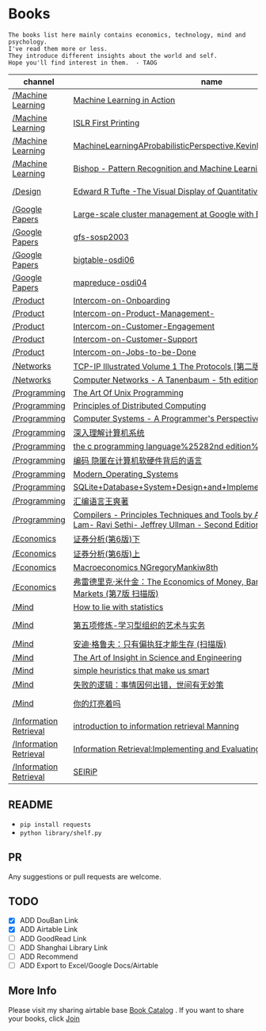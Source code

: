 
# Books

```
The books list here mainly contains economics, technology, mind and psychology.
I've read them more or less.
They introduce different insights about the world and self.
Hope you'll find interest in them.  - TAOG
```


|              channel |                 name |               douban |             category |
| -------------------- | -------------------- | -------------------- | -------------------- |
| [/Machine Learning](https://github.com/yowenter/books/blob/master/Machine%20Learning) | [Machine Learning in Action](https://github.com/yowenter/books/blob/master/Machine%20Learning/Machine%20Learning%20in%20Action.pdf) |  |  |
| [/Machine Learning](https://github.com/yowenter/books/blob/master/Machine%20Learning) | [ISLR First Printing](https://github.com/yowenter/books/blob/master/Machine%20Learning/ISLR%20First%20Printing.pdf) |  |  |
| [/Machine Learning](https://github.com/yowenter/books/blob/master/Machine%20Learning) | [MachineLearningAProbabilisticPerspective,KevinPMurphy,MITPress,2012](https://github.com/yowenter/books/blob/master/Machine%20Learning/Machine.Learning.A.Probabilistic.Perspective%2C.Kevin.P..Murphy%2C.MIT.Press%2C.2012.pdf) |  |  |
| [/Machine Learning](https://github.com/yowenter/books/blob/master/Machine%20Learning) | [Bishop - Pattern Recognition and Machine Learning](https://github.com/yowenter/books/blob/master/Machine%20Learning/Bishop%20-%20Pattern%20Recognition%20and%20Machine%20Learning.pdf) |  |  |
| [/Design](https://github.com/yowenter/books/blob/master/Design) | [Edward R Tufte -The Visual Display of Quantitative Information](https://github.com/yowenter/books/blob/master/Design/Edward%20R%20Tufte%20-The%20Visual%20Display%20of%20Quantitative%20Information.pdf) | https://book.douban.com/subject/1316642/ | Information Visualize |
| [/Google Papers](https://github.com/yowenter/books/blob/master/Google%20Papers) | [Large-scale cluster management at Google with Borg](https://github.com/yowenter/books/blob/master/Google%20Papers/Large-scale%20cluster%20management%20at%20Google%20with%20Borg.pdf) |  |  |
| [/Google Papers](https://github.com/yowenter/books/blob/master/Google%20Papers) | [gfs-sosp2003](https://github.com/yowenter/books/blob/master/Google%20Papers/gfs-sosp2003.pdf) |  |  |
| [/Google Papers](https://github.com/yowenter/books/blob/master/Google%20Papers) | [bigtable-osdi06](https://github.com/yowenter/books/blob/master/Google%20Papers/bigtable-osdi06.pdf) |  |  |
| [/Google Papers](https://github.com/yowenter/books/blob/master/Google%20Papers) | [mapreduce-osdi04](https://github.com/yowenter/books/blob/master/Google%20Papers/mapreduce-osdi04.pdf) |  |  |
| [/Product](https://github.com/yowenter/books/blob/master/Product) | [Intercom-on-Onboarding](https://github.com/yowenter/books/blob/master/Product/Intercom-on-Onboarding.pdf) |  |  |
| [/Product](https://github.com/yowenter/books/blob/master/Product) | [Intercom-on-Product-Management-](https://github.com/yowenter/books/blob/master/Product/Intercom-on-Product-Management-.pdf) |  |  |
| [/Product](https://github.com/yowenter/books/blob/master/Product) | [Intercom-on-Customer-Engagement](https://github.com/yowenter/books/blob/master/Product/Intercom-on-Customer-Engagement.pdf) |  |  |
| [/Product](https://github.com/yowenter/books/blob/master/Product) | [Intercom-on-Customer-Support](https://github.com/yowenter/books/blob/master/Product/Intercom-on-Customer-Support.pdf) |  |  |
| [/Product](https://github.com/yowenter/books/blob/master/Product) | [Intercom-on-Jobs-to-be-Done](https://github.com/yowenter/books/blob/master/Product/Intercom-on-Jobs-to-be-Done.pdf) |  |  |
| [/Networks](https://github.com/yowenter/books/blob/master/Networks) | [TCP-IP Illustrated Volume 1 The Protocols [第二版][英文版][文字版]](https://github.com/yowenter/books/blob/master/Networks/TCP-IP%20Illustrated%20Volume%201%20The%20Protocols%20%5B%E7%AC%AC%E4%BA%8C%E7%89%88%5D%5B%E8%8B%B1%E6%96%87%E7%89%88%5D%5B%E6%96%87%E5%AD%97%E7%89%88%5D.pdf) |  |  |
| [/Networks](https://github.com/yowenter/books/blob/master/Networks) | [Computer Networks - A Tanenbaum - 5th edition](https://github.com/yowenter/books/blob/master/Networks/Computer%20Networks%20-%20A%20Tanenbaum%20-%205th%20edition.pdf) |  |  |
| [/Programming](https://github.com/yowenter/books/blob/master/Programming) | [The Art Of Unix Programming](https://github.com/yowenter/books/blob/master/Programming/The%20Art%20Of%20Unix%20Programming.pdf) |  |  |
| [/Programming](https://github.com/yowenter/books/blob/master/Programming) | [Principles of Distributed Computing](https://github.com/yowenter/books/blob/master/Programming/Principles%20of%20Distributed%20Computing.pdf) |  |  |
| [/Programming](https://github.com/yowenter/books/blob/master/Programming) | [Computer Systems - A Programmer's Perspective (2nd)](https://github.com/yowenter/books/blob/master/Programming/Computer%20Systems%20-%20A%20Programmer%27s%20Perspective%20%282nd%29.pdf) |  |  |
| [/Programming](https://github.com/yowenter/books/blob/master/Programming) | [深入理解计算机系统](https://github.com/yowenter/books/blob/master/Programming/%E6%B7%B1%E5%85%A5%E7%90%86%E8%A7%A3%E8%AE%A1%E7%AE%97%E6%9C%BA%E7%B3%BB%E7%BB%9F.pdf) |  |  |
| [/Programming](https://github.com/yowenter/books/blob/master/Programming) | [the c programming language%25282nd edition%2529](https://github.com/yowenter/books/blob/master/Programming/the%20c%20programming%20language%2525282nd%20edition%252529.pdf) |  |  |
| [/Programming](https://github.com/yowenter/books/blob/master/Programming) | [编码 隐匿在计算机软硬件背后的语言](https://github.com/yowenter/books/blob/master/Programming/%E7%BC%96%E7%A0%81%20%E9%9A%90%E5%8C%BF%E5%9C%A8%E8%AE%A1%E7%AE%97%E6%9C%BA%E8%BD%AF%E7%A1%AC%E4%BB%B6%E8%83%8C%E5%90%8E%E7%9A%84%E8%AF%AD%E8%A8%80.pdf) |  |  |
| [/Programming](https://github.com/yowenter/books/blob/master/Programming) | [Modern_Operating_Systems](https://github.com/yowenter/books/blob/master/Programming/Modern_Operating_Systems.pdf) |  |  |
| [/Programming](https://github.com/yowenter/books/blob/master/Programming) | [SQLite+Database+System+Design+and+Implementation](https://github.com/yowenter/books/blob/master/Programming/SQLite%2BDatabase%2BSystem%2BDesign%2Band%2BImplementation.pdf) |  |  |
| [/Programming](https://github.com/yowenter/books/blob/master/Programming) | [汇编语言王爽著](https://github.com/yowenter/books/blob/master/Programming/%E6%B1%87%E7%BC%96%E8%AF%AD%E8%A8%80%E7%8E%8B%E7%88%BD%E8%91%97.pdf) |  |  |
| [/Programming](https://github.com/yowenter/books/blob/master/Programming) | [Compilers - Principles Techniques and Tools by Alfred Aho - Monica Lam- Ravi Sethi- Jeffrey Ullman - Second Edition](https://github.com/yowenter/books/blob/master/Programming/Compilers%20-%20Principles%20Techniques%20and%20Tools%20by%20Alfred%20Aho%20-%20Monica%20Lam-%20Ravi%20Sethi-%20Jeffrey%20Ullman%20-%20Second%20Edition.pdf) |  |  |
| [/Economics](https://github.com/yowenter/books/blob/master/Economics) | [证券分析(第6版)下](https://github.com/yowenter/books/blob/master/Economics/%E8%AF%81%E5%88%B8%E5%88%86%E6%9E%90%28%E7%AC%AC6%E7%89%88%29%E4%B8%8B.pdf) |  |  |
| [/Economics](https://github.com/yowenter/books/blob/master/Economics) | [证券分析(第6版)上](https://github.com/yowenter/books/blob/master/Economics/%E8%AF%81%E5%88%B8%E5%88%86%E6%9E%90%28%E7%AC%AC6%E7%89%88%29%E4%B8%8A.pdf) |  |  |
| [/Economics](https://github.com/yowenter/books/blob/master/Economics) | [Macroeconomics NGregoryMankiw8th](https://github.com/yowenter/books/blob/master/Economics/Macroeconomics%20N.Gregory.Mankiw.8th.pdf) |  |  |
| [/Economics](https://github.com/yowenter/books/blob/master/Economics) | [弗雷德里克·米什金：The Economics of Money, Banking, and Financial Markets (第7版 扫描版)](https://github.com/yowenter/books/blob/master/Economics/%E5%BC%97%E9%9B%B7%E5%BE%B7%E9%87%8C%E5%85%8B%C2%B7%E7%B1%B3%E4%BB%80%E9%87%91%EF%BC%9AThe%20Economics%20of%20Money%2C%20Banking%2C%20and%20Financial%20Markets%20%28%E7%AC%AC7%E7%89%88%20%E6%89%AB%E6%8F%8F%E7%89%88%29.pdf) |  |  |
| [/Mind](https://github.com/yowenter/books/blob/master/Mind) | [How to lie with statistics](https://github.com/yowenter/books/blob/master/Mind/How-to-Lie-With-Statistics-1954-Huff.pdf) |  | Statistics |
| [/Mind](https://github.com/yowenter/books/blob/master/Mind) | [第五项修炼-学习型组织的艺术与实务](https://github.com/yowenter/books/blob/master/Mind/%E5%BD%BC%E5%BE%97%C2%B7%E5%9C%A3%E5%90%89%EF%BC%9A%E7%AC%AC%E4%BA%94%E9%A1%B9%E4%BF%AE%E7%82%BC%E2%80%94%E2%80%94%E5%AD%A6%E4%B9%A0%E5%9E%8B%E7%BB%84%E7%BB%87%E7%9A%84%E8%89%BA%E6%9C%AF%E4%B8%8E%E5%AE%9E%E5%8A%A1.pdf) | https://book.douban.com/subject/1045862/ | Mind Hacking |
| [/Mind](https://github.com/yowenter/books/blob/master/Mind) | [安迪·格鲁夫：只有偏执狂才能生存 (扫描版)](https://github.com/yowenter/books/blob/master/Mind/%E5%AE%89%E8%BF%AA%C2%B7%E6%A0%BC%E9%B2%81%E5%A4%AB%EF%BC%9A%E5%8F%AA%E6%9C%89%E5%81%8F%E6%89%A7%E7%8B%82%E6%89%8D%E8%83%BD%E7%94%9F%E5%AD%98%20%28%E6%89%AB%E6%8F%8F%E7%89%88%29.pdf) |  |  |
| [/Mind](https://github.com/yowenter/books/blob/master/Mind) | [The Art of Insight in Science and Engineering](https://github.com/yowenter/books/blob/master/Mind/The%20Art%20of%20Insight%20in%20Science%20and%20Engineering_%20Mastering%20Complexity.pdf) | https://book.douban.com/subject/26286346/ |  |
| [/Mind](https://github.com/yowenter/books/blob/master/Mind) | [simple heuristics that make us smart](https://github.com/yowenter/books/blob/master/Mind/simple%20heuristics%20that%20make%20us%20smart.pdf) |  |  |
| [/Mind](https://github.com/yowenter/books/blob/master/Mind) | [失败的逻辑：事情因何出错，世间有无妙策](https://github.com/yowenter/books/blob/master/Mind/%E5%A4%B1%E8%B4%A5%E7%9A%84%E9%80%BB%E8%BE%91%EF%BC%9A%E4%BA%8B%E6%83%85%E5%9B%A0%E4%BD%95%E5%87%BA%E9%94%99%EF%BC%8C%E4%B8%96%E9%97%B4%E6%9C%89%E6%97%A0%E5%A6%99%E7%AD%96.pdf) |  |  |
| [/Mind](https://github.com/yowenter/books/blob/master/Mind) | [你的灯亮着吗](https://github.com/yowenter/books/blob/master/Mind/%E9%AB%98%E6%96%AF%20%26%20%E6%B8%A9%E4%BC%AF%E6%A0%BC%EF%BC%9A%E4%BD%A0%E7%9A%84%E7%81%AF%E4%BA%AE%E7%9D%80%E5%90%97%EF%BC%9F%E2%80%94%E2%80%94%E5%8F%91%E7%8E%B0%E9%97%AE%E9%A2%98%E7%9A%84%E7%9C%9F%E6%AD%A3%E6%89%80%E5%9C%A8.pdf) | https://book.douban.com/subject/1135754/ | Mind Hacking |
| [/Information Retrieval](https://github.com/yowenter/books/blob/master/Information%20Retrieval) | [introduction to information retrieval Manning](https://github.com/yowenter/books/blob/master/Information%20Retrieval/introduction%20to%20information%20retrieval%20Manning.pdf) |  |  |
| [/Information Retrieval](https://github.com/yowenter/books/blob/master/Information%20Retrieval) | [Information Retrieval:Implementing and Evaluating Search Engines](https://github.com/yowenter/books/blob/master/Information%20Retrieval/Information%20Retrieval%20Implementing%20and%20Evaluating%20Search%20Engines.pdf) | https://book.douban.com/subject/4881120/ | IR |
| [/Information Retrieval](https://github.com/yowenter/books/blob/master/Information%20Retrieval) | [SEIRiP](https://github.com/yowenter/books/blob/master/Information%20Retrieval/SEIRiP.pdf) |  |  |


## README

-  `pip install requests`
-  `python library/shelf.py`

## PR

Any suggestions or pull requests are welcome. 

## TODO

- [X] ADD DouBan Link
- [X] ADD Airtable Link
- [ ] ADD GoodRead Link
- [ ] ADD Shanghai Library Link
- [ ] ADD Recommend
- [ ] ADD Export to Excel/Google Docs/Airtable

## More Info

Please visit my sharing airtable base [Book Catalog](https://airtable.com/shrhEVAegv3ifwlou) .
If you want to share your books, click [Join](https://airtable.com/invite/l?inviteId=inv1Z4cEG2JWQu8JR&inviteToken=25fb4f9dfc75e225adcc2c94e1d377a1d552b22e5e348cff89244e28cc592f75)

